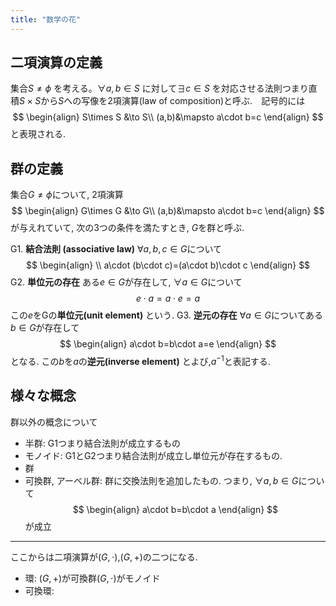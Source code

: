```yaml
---
title: "数学の花"
---
```

## 二項演算の定義
集合$S\neq \phi$ を考える。$\forall a,b\in S$ に対して$\exists c \in S$ を対応させる法則つまり直積$S\times S$から$S$への写像を2項演算(law of composition)と呼ぶ.　記号的には
$$
\begin{align}
S\times S &\to S\\
(a,b)&\mapsto a\cdot b=c
\end{align}
$$
と表現される. 
## 群の定義
集合$G\neq \phi$について, 2項演算
$$
\begin{align}
G\times G &\to G\\
(a,b)&\mapsto a\cdot b=c
\end{align}
$$
が与えれていて, 次の3つの条件を満たすとき, $G$を群と呼ぶ.

G1. **結合法則 (associative law)** $\forall a,b,c \in G$について
$$
\begin{align}  \\
a\cdot (b\cdot c)=(a\cdot b)\cdot c
\end{align}
$$
G2. **単位元の存在** ある$e\in G$が存在して, $\forall a\in G$について
$$
e\cdot a=a\cdot e=a
$$
この$e$をGの**単位元(unit element)** という.
G3. **逆元の存在** $\forall a\in G$についてある$b\in G$が存在して
$$
\begin{align}
a\cdot b=b\cdot a=e
\end{align}
$$
となる. この$b$を$a$の**逆元(inverse element)** とよび,$a^{-1}$と表記する.
## 様々な概念
群以外の概念について
- 半群: G1つまり結合法則が成立するもの
- モノイド: G1とG2つまり結合法則が成立し単位元が存在するもの. 
- 群
- 可換群, アーベル群: 群に交換法則を追加したもの. つまり, $\forall a,b\in G$について
$$
\begin{align}
a\cdot b=b\cdot a
\end{align}
$$
が成立

--- 
ここからは二項演算が$(G,\cdot)$,$(G,+)$の二つになる.　

- 環: $(G,+)$が可換群$(G,\cdot)$がモノイド
- 可換環: $$$$